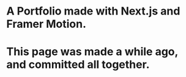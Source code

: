 # A Portfolio made with Next.js and Framer Motion.

# <p>This page was made a while ago, and committed all together.</p>
